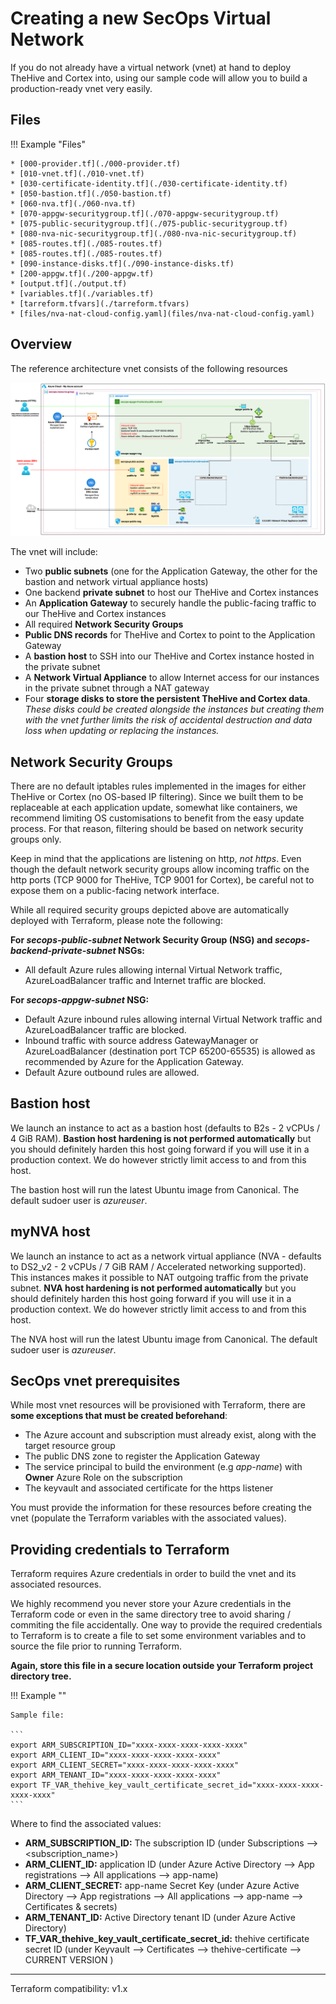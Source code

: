 # Creating a new SecOps Virtual Network

If you do not already have a virtual network (vnet) at hand to deploy TheHive and Cortex into, using our sample code will allow you to build a production-ready vnet very easily.

## Files 
 
!!! Example "Files"

    * [000-provider.tf](./000-provider.tf)
    * [010-vnet.tf](./010-vnet.tf)
    * [030-certificate-identity.tf](./030-certificate-identity.tf)
    * [050-bastion.tf](./050-bastion.tf)
    * [060-nva.tf](./060-nva.tf)
    * [070-appgw-securitygroup.tf](./070-appgw-securitygroup.tf)
    * [075-public-securitygroup.tf](./075-public-securitygroup.tf)
    * [080-nva-nic-securitygroup.tf](./080-nva-nic-securitygroup.tf)
    * [085-routes.tf](./085-routes.tf)
    * [085-routes.tf](./085-routes.tf)
    * [090-instance-disks.tf](./090-instance-disks.tf)
    * [200-appgw.tf](./200-appgw.tf)
    * [output.tf](./output.tf)
    * [variables.tf](./variables.tf)
    * [tarreform.tfvars](./tarreform.tfvars)
    * [files/nva-nat-cloud-config.yaml](files/nva-nat-cloud-config.yaml)



## Overview
The reference architecture vnet consists of the following resources

![SecOps VPC overview](assets/vnet.png)

The vnet will include:

- Two **public subnets** (one for the Application Gateway, the other for the bastion and network virtual appliance hosts)
- One backend **private subnet** to host our TheHive and Cortex instances
- An **Application Gateway** to securely handle the public-facing traffic to our TheHive and Cortex instances
- All required **Network Security Groups**
- **Public DNS records** for TheHive and Cortex to point to the Application Gateway 
- A **bastion host** to SSH into our TheHive and Cortex instance hosted in the private subnet
- A **Network Virtual Appliance** to allow Internet access for our instances in the private subnet through a NAT gateway
- Four **storage disks to store the persistent TheHive and Cortex data**. *These disks could be created alongside the instances but creating them with the vnet further limits the risk of accidental destruction and data loss when updating or replacing the instances.*

## Network Security Groups
There are no default iptables rules implemented in the images for either TheHive or Cortex (no OS-based IP filtering). Since we built them to be replaceable at each application update, somewhat like containers, we recommend limiting OS customisations to benefit from the easy update process. For that reason, filtering should be based on network security groups only.

Keep in mind that the applications are listening on http, *not https*. Even though the default network security groups allow incoming traffic on the http ports (TCP 9000 for TheHive, TCP 9001 for Cortex), be careful not to expose them on a public-facing network interface.

While all required security groups depicted above are automatically deployed with Terraform, please note the following:

**For *secops-public-subnet* Network Security Group (NSG) and *secops-backend-private-subnet* NSGs:**

- All default Azure rules allowing internal Virtual Network traffic, AzureLoadBalancer traffic and Internet traffic are blocked.

**For *secops-appgw-subnet* NSG:** 

- Default Azure inbound rules allowing internal Virtual Network traffic and AzureLoadBalancer traffic are blocked.
- Inbound traffic with source address GatewayManager or AzureLoadBalancer (destination port TCP 65200-65535) is allowed as recommended by Azure for the Application Gateway.
- Default Azure outbound rules are allowed.

## Bastion host
We launch an instance to act as a bastion host (defaults to B2s - 2 vCPUs / 4 GiB RAM). **Bastion host hardening is not performed automatically** but you should definitely harden this host going forward if you will use it in a production context. We do however strictly limit access to and from this host.

The bastion host will run the latest Ubuntu image from Canonical. The default sudoer user is *azureuser*.

## myNVA host
We launch an instance to act as a network virtual appliance (NVA - defaults to DS2_v2 - 2 vCPUs / 7 GiB RAM / Accelerated networking supported). This instances makes it possible to NAT outgoing traffic from the private subnet. **NVA host hardening is not performed automatically** but you should definitely harden this host going forward if you will use it in a production context. We do however strictly limit access to and from this host.

The NVA host will run the latest Ubuntu image from Canonical. The default sudoer user is *azureuser*.

## SecOps vnet prerequisites

While most vnet resources will be provisioned with Terraform, there are **some exceptions that must be created beforehand**:

- The Azure account and subscription must already exist, along with the target resource group
- The public DNS zone to register the Application Gateway
- The service principal to build the environment (e.g *app-name*) with **Owner** Azure Role on the subscription
- The keyvault and associated certificate for the https listener

You must provide the information for these resources before creating the vnet (populate the Terraform variables with the associated values).

## Providing credentials to Terraform
Terraform requires Azure credentials in order to build the vnet and its associated resources. 

We highly recommend you never store your Azure credentials in the Terraform code or even in the same directory tree to avoid sharing / commiting the file accidentally. One way to provide the required credentials to Terraform is to create a file to set some environment variables and to source the file prior to running Terraform.

**Again, store this file in a secure location outside your Terraform project directory tree.**

!!! Example ""

    Sample file:

    ```
    export ARM_SUBSCRIPTION_ID="xxxx-xxxx-xxxx-xxxx-xxxx"
    export ARM_CLIENT_ID="xxxx-xxxx-xxxx-xxxx-xxxx"
    export ARM_CLIENT_SECRET="xxxx-xxxx-xxxx-xxxx-xxxx"
    export ARM_TENANT_ID="xxxx-xxxx-xxxx-xxxx-xxxx"
    export TF_VAR_thehive_key_vault_certificate_secret_id="xxxx-xxxx-xxxx-xxxx-xxxx"
    ```

Where to find the associated values:

- **ARM_SUBSCRIPTION_ID:** The subscription ID (under Subscriptions --> <subscription_name>)
- **ARM_CLIENT_ID:** application ID (under Azure Active Directory --> App registrations --> All applications --> app-name)
- **ARM_CLIENT_SECRET:** app-name Secret Key (under Azure Active Directory --> App registrations --> All applications --> app-name --> Certificates & secrets)
- **ARM_TENANT_ID:** Active Directory tenant ID (under Azure Active Directory)
- **TF_VAR_thehive_key_vault_certificate_secret_id:** thehive certificate secret ID (under Keyvault --> Certificates --> thehive-certificate --> CURRENT VERSION )

---
Terraform compatibility: v1.x